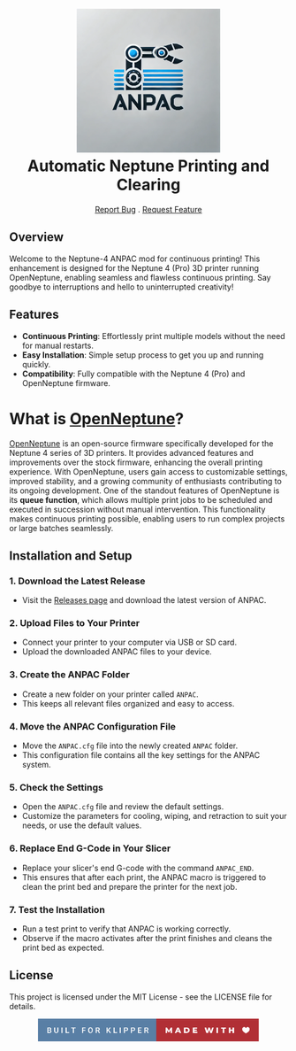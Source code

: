 <h1 align="center">
  <br>
  <img src="./Photos/ANPAC_Logo.webp" width="260"></a>
  <br>
    Automatic Neptune Printing and Clearing

  <br>
</h1>

  <p align="center">
    <a href="https://github.com/YannisE21/ANPAC/issues">Report Bug</a>
    .
    <a href="https://github.com/YannisE21/ANPAC/issues">Request Feature</a>
  </p>
</p>

## Overview

Welcome to the Neptune-4 ANPAC mod for continuous printing! This enhancement is designed for the Neptune 4 (Pro) 3D printer running OpenNeptune, enabling seamless and flawless continuous printing. Say goodbye to interruptions and hello to uninterrupted creativity!

## Features

- **Continuous Printing**: Effortlessly print multiple models without the need for manual restarts.
- **Easy Installation**: Simple setup process to get you up and running quickly.
- **Compatibility**: Fully compatible with the Neptune 4 (Pro) and OpenNeptune firmware.

# What is [OpenNeptune](https://github.com/OpenNeptune3D/OpenNept4une)?
[OpenNeptune](https://github.com/OpenNeptune3D/OpenNept4une) is an open-source firmware specifically developed for the Neptune 4 series of 3D printers. It provides advanced features and improvements over the stock firmware, enhancing the overall printing experience. With OpenNeptune, users gain access to customizable settings, improved stability, and a growing community of enthusiasts contributing to its ongoing development. One of the standout features of OpenNeptune is its **queue function**, which allows multiple print jobs to be scheduled and executed in succession without manual intervention. This functionality makes continuous printing possible, enabling users to run complex projects or large batches seamlessly.

## Installation and Setup

### 1. **Download the Latest Release**
   - Visit the [Releases page](./releases) and download the latest version of ANPAC.

### 2. **Upload Files to Your Printer**
   - Connect your printer to your computer via USB or SD card.
   - Upload the downloaded ANPAC files to your device.

### 3. **Create the ANPAC Folder**
   - Create a new folder on your printer called `ANPAC`.
   - This keeps all relevant files organized and easy to access.

### 4. **Move the ANPAC Configuration File**
   - Move the `ANPAC.cfg` file into the newly created `ANPAC` folder.
   - This configuration file contains all the key settings for the ANPAC system.

### 5. **Check the Settings**
   - Open the `ANPAC.cfg` file and review the default settings.
   - Customize the parameters for cooling, wiping, and retraction to suit your needs, or use the default values.

### 6. **Replace End G-Code in Your Slicer**
   - Replace your slicer's end G-code with the command `ANPAC_END`.
   - This ensures that after each print, the ANPAC macro is triggered to clean the print bed and prepare the printer for the next job.

### 7. **Test the Installation**
   - Run a test print to verify that ANPAC is working correctly.
   - Observe if the macro activates after the print finishes and cleans the print bed as expected.

## License
This project is licensed under the MIT License - see the LICENSE file for details.

<p align="center">
<img src="./Photos/built-for-klipper-made-with-love.svg" width="400">
</p>
